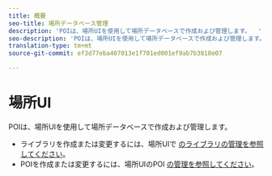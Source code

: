 ```yaml
---
title: 概要
seo-title: 場所データベース管理
description: 'POIは、場所UIを使用して場所データベースで作成および管理します。  '
seo-description: 'POIは、場所UIを使用して場所データベースで作成および管理します。 '
translation-type: tm+mt
source-git-commit: ef3d77eba407013e1f701ed001ef9ab7b3818e07

---
```



# 場所UI

POIは、場所UIを使用して場所データベースで作成および管理します。

* ライブラリを作成または変更するには、場所UIで [のライブラリの管理を参照してください](/help/places-database-management-1/manage-libraries-in-the-places-ui.md)。
* POIを作成または変更するには、場所UIのPOI [の管理を参照してください](/help/places-database-management-1/managing-pois-in-the-places-ui.md)。
